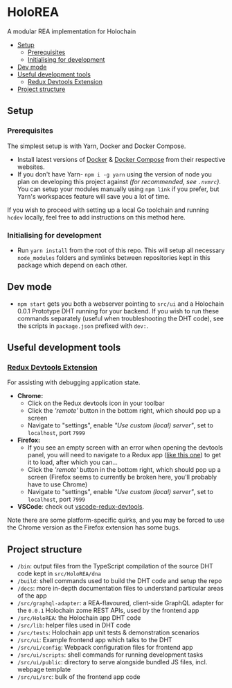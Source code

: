 # HoloREA

A modular REA implementation for Holochain

<!-- MarkdownTOC -->

- [Setup](#setup)
	- [Prerequisites](#prerequisites)
	- [Initialising for development](#initialising-for-development)
- [Dev mode](#dev-mode)
- [Useful development tools](#useful-development-tools)
	- [Redux Devtools Extension](#redux-devtools-extension)
- [Project structure](#project-structure)

<!-- /MarkdownTOC -->



## Setup

### Prerequisites

The simplest setup is with Yarn, Docker and Docker Compose.

- Install latest versions of [Docker](https://docs.docker.com/install/) & [Docker Compose](https://docs.docker.com/compose/install/) from their respective websites.
- If you don't have Yarn- `npm i -g yarn` using the version of node you plan on developing this project against *(for recommended, see `.nvmrc`)*. You can setup your modules manually using `npm link` if you prefer, but Yarn's workspaces feature will save you a lot of time.

If you wish to proceed with setting up a local Go toolchain and running `hcdev` locally, feel free to add instructions on this method here.

### Initialising for development

- Run `yarn install` from the root of this repo. This will setup all necessary `node_modules` folders and symlinks between repositories kept in this package which depend on each other.



## Dev mode

- `npm start` gets you both a webserver pointing to `src/ui` and a Holochain 0.0.1 Prototype DHT running for your backend. If you wish to run these commands separately (useful when troubleshooting the DHT code), see the scripts in `package.json` prefixed with `dev:`.


## Useful development tools

### [Redux Devtools Extension](https://github.com/zalmoxisus/redux-devtools-extension)

For assisting with debugging application state.

- **Chrome:**
	- Click on the Redux devtools icon in your toolbar
	- Click the *'remote'* button in the bottom right, which should pop up a screen
	- Navigate to "settings", enable *"Use custom (local) server"*, set to `localhost`, port `7999`
- **Firefox:**
	- If you see an empty screen with an error when opening the devtools panel, you will need to navigate to a Redux app ([like this one](http://zalmoxisus.github.io/examples/counter/)) to get it to load, after which you can...
	- Click the *'remote'* button in the bottom right, which should pop up a screen (Firefox seems to currently be broken here, you'll probably have to use Chrome)
	- Navigate to "settings", enable *"Use custom (local) server"*, set to `localhost`, port `7999`
- **VSCode**: check out [vscode-redux-devtools](https://github.com/jkzing/vscode-redux-devtools).

Note there are some platform-specific quirks, and you may be forced to use the Chrome version as the Firefox extension has some bugs.



## Project structure

- `/bin`: output files from the TypeScript compilation of the source DHT code kept in `src/HoloREA/dna`
- `/build`: shell commands used to build the DHT code and setup the repo
- `/docs`: more in-depth documentation files to understand particular areas of the app
- `/src/graphql-adapter`: a REA-flavoured, client-side GraphQL adapter for the `0.0.1` Holochain zome REST APIs, used by the frontend app
- `/src/HoloREA`: the Holochain app DHT code
- `/src/lib`: helper files used in DHT code
- `/src/tests`: Holochain app unit tests & demonstration scenarios
- `/src/ui`: Example frontend app which talks to the DHT
- `/src/ui/config`: Webpack configuration files for frontend app
- `/src/ui/scripts`: shell commands for running development tasks
- `/src/ui/public`: directory to serve alongside bundled JS files, incl. webpage template
- `/src/ui/src`: bulk of the frontend app code
